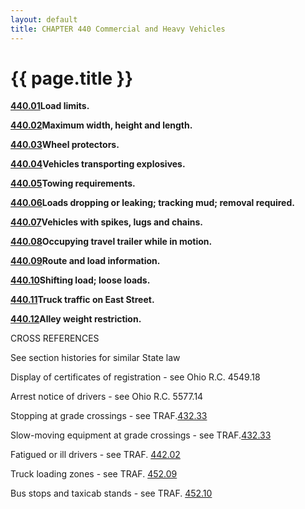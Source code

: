 ```yaml
---
layout: default 
title: CHAPTER 440 Commercial and Heavy Vehicles
---
```


{{ page.title }}
================

[**440.01**](254a0d6f.html)**Load limits.**

[**440.02**](255c099c.html)**Maximum width, height and length.**

[**440.03**](258062bf.html)**Wheel protectors.**

[**440.04**](2585e57f.html)**Vehicles transporting explosives.**

[**440.05**](258d0266.html)**Towing requirements.**

[**440.06**](259b4452.html)**Loads dropping or leaking; tracking mud;
removal required.**

[**440.07**](25a86414.html)**Vehicles with spikes, lugs and chains.**

[**440.08**](25ae7a98.html)**Occupying travel trailer while in motion.**

[**440.09**](25b43eab.html)**Route and load information.**

[**440.10**](25b9f544.html)**Shifting load; loose loads.**

[**440.11**](25c00b51.html)**Truck traffic on East Street.**

[**440.12**](25ca2557.html)**Alley weight restriction.**

CROSS REFERENCES

See section histories for similar State law

Display of certificates of registration - see Ohio R.C. 4549.18

Arrest notice of drivers - see Ohio R.C. 5577.14

Stopping at grade crossings - see TRAF.[432.33](202e057f.html)

Slow-moving equipment at grade crossings - see
TRAF.[432.33](203e17af.html)

Fatigued or ill drivers - see TRAF. [442.02](26123ca8.html)

Truck loading zones - see TRAF. [452.09](2725cc0c.html)

Bus stops and taxicab stands - see TRAF. [452.10](2728d549.html)
